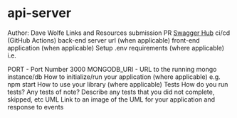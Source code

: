 # api-server

Author: Dave Wolfe
Links and Resources
submission PR
[Swagger Hub](https://app.swaggerhub.com/apis/d-d-wolfe/Lab06/0.1) 
ci/cd (GitHub Actions)
back-end server url (when applicable)
front-end application (when applicable)
Setup
.env requirements (where applicable)
i.e.

PORT - Port Number 3000
MONGODB_URI - URL to the running mongo instance/db
How to initialize/run your application (where applicable)
e.g. npm start
How to use your library (where applicable)
Tests
How do you run tests?
Any tests of note?
Describe any tests that you did not complete, skipped, etc
UML
Link to an image of the UML for your application and response to events